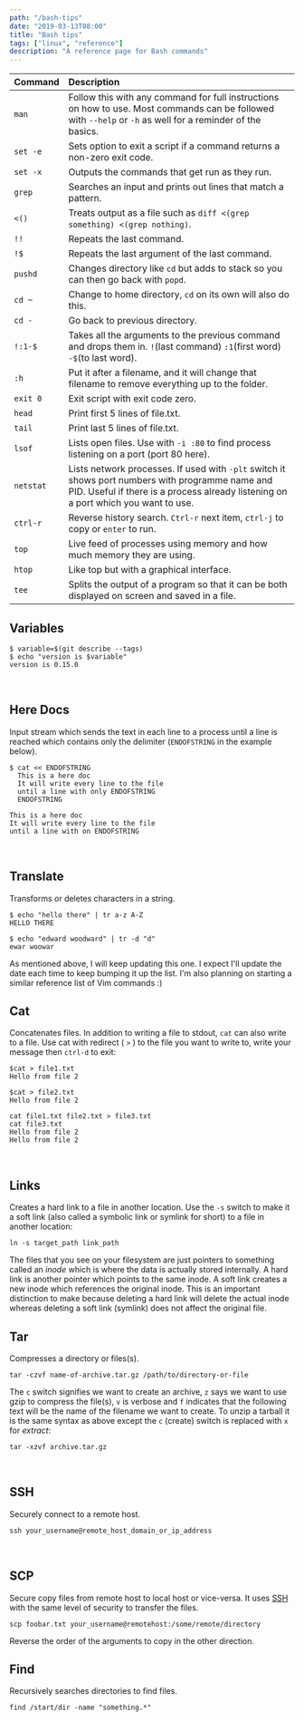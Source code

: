 ```yaml
---
path: "/bash-tips"
date: "2019-03-13T08:00"
title: "Bash tips"
tags: ["linux", "reference"]
description: "A reference page for Bash commands"
---
```


Command | Description
------- | :-----------|
`man`   | Follow this with any command for full instructions on how to use. Most commands can be followed with `--help` or `-h` as well for a reminder of the basics.
`set -e` | Sets option to exit a script if a command returns a non-zero exit code.
`set -x` | Outputs the commands that get run as they run.
`grep` | Searches an input and prints out lines that match a pattern.
`<()` | Treats output as a file such as `diff <(grep something) <(grep nothing)`.
`!!` | Repeats the last command.
`!$` | Repeats the last argument of the last command.
`pushd` | Changes directory like `cd` but adds to stack so you can then go back with `popd`.
`cd ~` | Change to home directory, `cd` on its own will also do this.
`cd -` | Go back to previous directory.
`!:1-$` | Takes all the arguments to the previous command and drops them in. `!`(last command) `:1`(first word) `-$`(to last word).
`:h` | Put it after a filename, and it will change that filename to remove everything up to the folder.
`exit 0` | Exit script with exit code zero.
`head` | Print first 5 lines of file.txt.
`tail`  | Print last 5 lines of file.txt.
`lsof` | Lists open files. Use with `-i :80` to find process listening on a port (port 80 here).
`netstat` | Lists network processes. If used with `-plt` switch it shows port numbers with programme name and PID. Useful if there is a process already listening on a port which you want to use.
`ctrl-r` | Reverse history search. `Ctrl-r` next item, `ctrl-j` to copy or `enter` to run.
`top` | Live feed of processes using memory and how much memory they are using.
`htop` | Like top but with a graphical interface.
`tee` | Splits the output of a program so that it can be both displayed on screen and saved in a file.

## Variables
```
$ variable=$(git describe --tags)
$ echo "version is $variable"
version is 0.15.0
```
<br />

## Here Docs
Input stream which sends the text in each line to a process until a line is reached which contains only the delimiter (`ENDOFSTRING` in the example below).
```
$ cat << ENDOFSTRING
  This is a here doc
  It will write every line to the file
  until a line with only ENDOFSTRING
  ENDOFSTRING

This is a here doc
It will write every line to the file
until a line with on ENDOFSTRING
```
<br />

## Translate
Transforms or deletes characters in a string.
```
$ echo "hello there" | tr a-z A-Z
HELLO THERE

$ echo "edward woodward" | tr -d "d"
ewar woowar
```

As mentioned above, I will keep updating this one. I expect I'll update the date each time to keep bumping it up the list. I'm also planning on starting a similar reference list of Vim commands :)
<br />

## Cat
Concatenates files. In addition to writing a file to stdout, `cat` can also write to a file. Use cat with redirect ( `>` ) to the file you want to write to, write your message then `ctrl-d` to exit:
```
$cat > file1.txt
Hello from file 2

$cat > file2.txt
Hello from file 2

cat file1.txt file2.txt > file3.txt
cat file3.txt
Hello from file 2
Hello from file 2
```
<br />

## Links
Creates a hard link to a file in another location. Use the `-s` switch to make it a soft link (also called a symbolic link or symlink for short) to a file in another location:
```
ln -s target_path link_path
```
The files that you see on your filesystem are just pointers to something called an _inode_ which is where the data is actually stored internally. A hard link is another pointer which points to the same inode. A soft link creates a new inode which references the original inode. This is an important distinction to make because deleting a hard link will delete the actual inode whereas deleting a soft link (symlink) does not affect the original file.

## Tar
Compresses a directory or files(s).
```
tar -czvf name-of-archive.tar.gz /path/to/directory-or-file
```
The `c` switch signifies we want to create an archive, `z` says we want to use gzip to compress the file(s), `v` is verbose and `f` indicates that the following text will be the name of the filename we want to create. To unzip a tarball it is the same syntax as above except the `c` (create) switch is replaced with `x` for _extract_:
```
tar -xzvf archive.tar.gz
```
<br />

## SSH
Securely connect to a remote host.
```
ssh your_username@remote_host_domain_or_ip_address
```
<br />

## SCP
Secure copy files from remote host to local host or vice-versa. It uses [SSH](bash-tips#ssh) with the same level of security to transfer the files.
```
scp foobar.txt your_username@remotehost:/some/remote/directory
```
Reverse the order of the arguments to copy in the other direction.

## Find
Recursively searches directories to find files.
```
find /start/dir -name "something.*"
```
